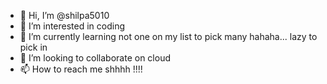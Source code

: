 - 👋 Hi, I’m @shilpa5010
- 👀 I’m interested in coding
- 🌱 I’m currently learning not one on my list to pick many hahaha... lazy to pick in 
- 💞️ I’m looking to collaborate on cloud
- 📫 How to reach me shhhh !!!!

<!---
shilpa5010/shilpa5010 is a ✨ special ✨ repository because its `README.md` (this file) appears on your GitHub profile.
You can click the Preview link to take a look at your changes.
--->
